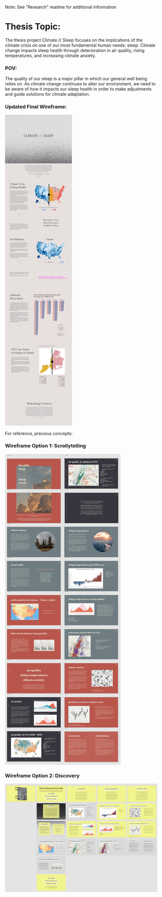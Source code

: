Note: See "Research" readme for additional information

# Thesis Topic: 

The thesis project Climate // Sleep focuses on the implications of the climate crisis on one of our most fundamental human needs: sleep. Climate change impacts sleep health through deterioration in air quality, rising temperatures, and increasing climate anxiety.

### POV: 

The quality of our sleep is a major pillar in which our general well being relies on. As climate change continues to alter our environment, we need to be aware of how it impacts our sleep health in order to make adjustments and guide solutions for climate adaptation.

### Updated Final Wireframe:
![FinalWireframe](UpdatedWire4.13.png "Final Wireframe")



For reference, previous concepts:

### Wireframe Option 1: Scrollytelling

![Wireframe](WirePNGs_Scroll/0_scrolly.png "Scrolly Wireframe")


### Wireframe Option 2: Discovery

![Wireframe](WirePNGs_Discovery/0_discovery.png "Discovery Wireframe")



